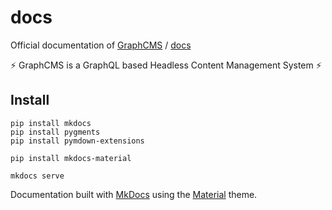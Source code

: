 # docs
Official documentation of [GraphCMS](https://graphcms.com) / [docs](https://graphcms.com/docs)

⚡️ GraphCMS is a GraphQL based Headless Content Management System ⚡️

## Install

```
pip install mkdocs
pip install pygments
pip install pymdown-extensions

pip install mkdocs-material

mkdocs serve
```

Documentation built with [MkDocs](http://www.mkdocs.org/) using the [Material](http://squidfunk.github.io/mkdocs-material/) theme.
